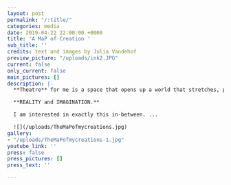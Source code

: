 ```yaml
---
layout: post
permalink: "/:title/"
categories: media
date: 2019-04-22 22:00:00 +0000
title: 'A MaP of Creation '
sub_title: ''
credits: text and images by Julia Vandehof
preview_picture: "/uploads/ink2.JPG"
current: false
only_current: false
main_pictures: []
description: |-
  **Theatre** for me is a space that opens up a world that stretches, places itself in and plays between

  **REALITY and IMAGINATION.**

  I am interested in exactly this in-between. ...

  ![](/uploads/TheMaPofmycreations.jpg)
gallery:
- "/uploads/TheMaPofmycreations-1.jpg"
youtube_link: ''
press: false
press_pictures: []
press_text: ''

---
```

